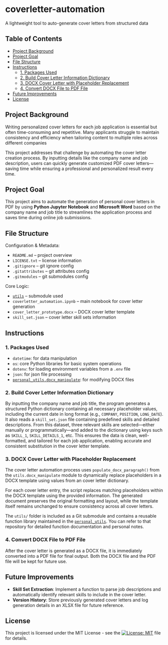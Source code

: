 # coverletter-automation
A lightweight tool to auto-generate cover letters from structured data

## Table of Contents
- [Project Background](#project-background)
- [Project Goal](#project-goal)
- [File Structure](#file-structure)
- [Instructions](#instructions)
  - [1. Packages Used](#1-packages-used)
  - [2. Build Cover Letter Information Dictionary](#2-build-cover-letter-information-dictionary)
  - [3. DOCX Cover Letter with Placeholder Replacement](#3-docx-cover-letter-with-placeholder-replacement)
  - [4. Convert DOCX File to PDF File](#4-convert-docx-file-to-pdf-file)
- [Future Improvements](#future-improvements)
- [License](#license)

## Project Background
Writing personalized cover letters for each job application is essential but often time-consuming and repetitive. Many applicants struggle to maintain consistency and efficiency when tailoring content to multiple roles across different companies

This project addresses that challenge by automating the cover letter creation process. By inputting details like the company name and job description, users can quickly generate customized PDF cover letters—saving time while ensuring a professional and personalized result every time.

## Project Goal
This project aims to automate the generation of personal cover letters in PDF by using **Python Jupyter Notebook** and **Microsoft Word** based on the company name and job title to streamlines the application process and saves time during online job submissions.

## File Structure
Configuration & Metadata:
- `README.md` – project overview
- `LICENSE.txt` – license information
- `.gitignore` – git ignore config
- `.gitattributes` – git attributes config
- `.gitmodules` – git submodules config

Core Logic:
- [`utils`](https://github.com/leopengningchuan/personal_utils) – submodule used
- `coverletter_automation.ipynb` – main notebook for cover letter generation
- `cover_letter_prototype.docx` – DOCX cover letter template
- `skill_set.json` – cover letter skill sets information

## Instructions

### 1. Packages Used
- `datetime`: for data manipulation
- `os`: core Python libraries for basic system operations
- `dotenv`: for loading environment variables from a `.env` file
- `json`: for json file processing
- [`personal_utils.docx_manipulate`](https://github.com/leopengningchuan/personal_utils): for modifying DOCX files

### 2. Build Cover Letter Information Dictionary
By inputting the company name and job title, the program generates a structured Python dictionary containing all necessary placeholder values, including the current date in long format (e.g., `COMPANY`, `POSITION`, `LONG_DATE`). It also reads a `skill_set.json` file containing predefined skills and detailed descriptions. From this dataset, three relevant skills are selected—either manually or programmatically—and added to the dictionary using keys such as `SKILL_1`, `SKILL_DETAILS_1`, etc. This ensures the data is clean, well-formatted, and tailored for each job application, enabling accurate and consistent substitution in the cover letter template.

### 3. DOCX Cover Letter with Placeholder Replacement
The cover letter automation process uses `populate_docx_paragraph()` from the `utils.docx_manipulate` module to dynamically replace placeholders in a DOCX template using values from an cover letter dictionary.

For each cover letter entry, the script replaces matching placeholders within the DOCX template using the provided information. The generated document preserves the original formatting and layout, while the template itself remains unchanged to ensure consistency across all cover letters.

The `utils/` folder is included as a Git submodule and contains a reusable function library maintained in the [`personal_utils`](https://github.com/leopengningchuan/personal_utils). You can refer to that repository for detailed function documentation and personal notes.

### 4. Convert DOCX File to PDF File
After the cover letter is generated as a DOCX file, it is immediately converted into a PDF file for final output. Both the DOCX file and the PDF file will be kept for future use.

## Future Improvements
- **Skill Set Extraction**: Implement a function to parse job descriptions and automatically identify relevant skills to include in the cover letter.
- **Version History**: Store previously generated cover letters and log generation details in an XLSX file for future reference.

## License
This project is licensed under the MIT License - see the [![License: MIT](https://img.shields.io/badge/License-MIT-yellow.svg)](https://github.com/leopengningchuan/coverletter-automation?tab=MIT-1-ov-file) file for details.
